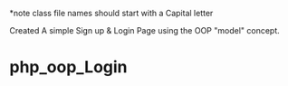 *note class file names should start with a Capital letter

Created A simple Sign up & Login Page using the OOP "model" concept. 

# php_oop_Login
